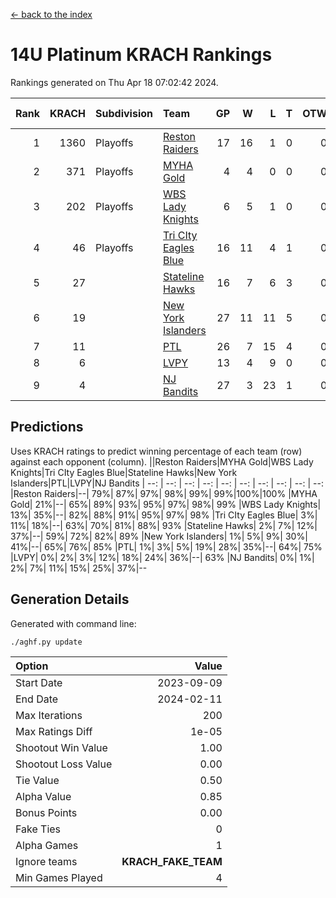 [<- back to the index](readme.md)
# 14U Platinum KRACH Rankings
Rankings generated on Thu Apr 18 07:02:42 2024.

Rank|KRACH|Subdivision|Team|GP|W|L|T|OTW|OTL|SoS|Exp Wins|Win Diff
---:|---:|:---|:---|---:|---:|---:|---:|---:|---:|---:|---:|---:
1|1360|Playoffs|[Reston Raiders](https://gamesheetstats.com/seasons/3663/teams/140829/schedule)|17|16|1|0|0|0|451|16.8|-0.0
2|371|Playoffs|[MYHA Gold](https://gamesheetstats.com/seasons/3663/teams/140824/schedule)|4|4|0|0|0|0|12|4.9|0.0
3|202|Playoffs|[WBS Lady Knights](https://gamesheetstats.com/seasons/3663/teams/140825/schedule)|6|5|1|0|0|0|203|5.8|-0.0
4|46|Playoffs|[Tri CIty Eagles Blue](https://gamesheetstats.com/seasons/3663/teams/140831/schedule)|16|11|4|1|0|0|107|12.4|0.0
5|27||[Stateline Hawks](https://gamesheetstats.com/seasons/3663/teams/140830/schedule)|16|7|6|3|0|0|272|9.4|0.0
6|19||[New York Islanders](https://gamesheetstats.com/seasons/3663/teams/140832/schedule)|27|11|11|5|0|0|185|14.4|0.0
7|11||[PTL](https://gamesheetstats.com/seasons/3663/teams/140827/schedule)|26|7|15|4|0|0|227|9.9|0.0
8|6||[LVPY](https://gamesheetstats.com/seasons/3663/teams/140820/schedule)|13|4|9|0|0|0|111|4.9|0.0
9|4||[NJ Bandits](https://gamesheetstats.com/seasons/3663/teams/140828/schedule)|27|3|23|1|0|0|201|4.4|0.0

## Predictions
Uses KRACH ratings to predict winning percentage of each team (row) against each opponent (column).
||Reston Raiders|MYHA Gold|WBS Lady Knights|Tri CIty Eagles Blue|Stateline Hawks|New York Islanders|PTL|LVPY|NJ Bandits
| --: | --: | --: | --: | --: | --: | --: | --: | --: | --: 
|Reston Raiders|--| 79%| 87%| 97%| 98%| 99%| 99%|100%|100%
|MYHA Gold| 21%|--| 65%| 89%| 93%| 95%| 97%| 98%| 99%
|WBS Lady Knights| 13%| 35%|--| 82%| 88%| 91%| 95%| 97%| 98%
|Tri CIty Eagles Blue|  3%| 11%| 18%|--| 63%| 70%| 81%| 88%| 93%
|Stateline Hawks|  2%|  7%| 12%| 37%|--| 59%| 72%| 82%| 89%
|New York Islanders|  1%|  5%|  9%| 30%| 41%|--| 65%| 76%| 85%
|PTL|  1%|  3%|  5%| 19%| 28%| 35%|--| 64%| 75%
|LVPY|  0%|  2%|  3%| 12%| 18%| 24%| 36%|--| 63%
|NJ Bandits|  0%|  1%|  2%|  7%| 11%| 15%| 25%| 37%|--

## Generation Details

Generated with command line:
```
./aghf.py update
```

| Option | Value |
| :----- | ----: |
| Start Date | 2023-09-09 |
| End Date | 2024-02-11 |
| Max Iterations | 200 |
| Max Ratings Diff | 1e-05 |
| Shootout Win Value | 1.00 |
| Shootout Loss Value | 0.00 |
| Tie Value | 0.50 |
| Alpha Value | 0.85 |
| Bonus Points | 0.00 |
| Fake Ties | 0 |
| Alpha Games | 1 |
| Ignore teams | __KRACH_FAKE_TEAM__ |
| Min Games Played | 4 |

